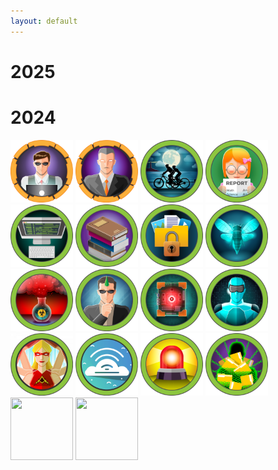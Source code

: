 ```yaml
---
layout: default
---
```

# 2025

# 2024
<a href="https://www.hackthebox.com/achievement/machine/728079/634" target="_blank"><img src="/assets/images/achievements/9d232b1558b7543c7cb85f2774687363.webp" width="100" height="100"></a>
<a href="https://www.hackthebox.com/achievement/machine/728079/572" target="_blank"><img src="/assets/images/achievements/5ca8f0c721a9eca6f1aeb9ff4b4bac60.webp" width="100" height="100"></a>
<a href="https://www.hackthebox.com/achievement/machine/728079/620" target="_blank"><img src="/assets/images/achievements/0011f6725aed869f8683589cb08c90d0.webp" width="100" height="100"></a>
<a href="https://www.hackthebox.com/achievement/machine/728079/590" target="_blank"><img src="/assets/images/achievements/57fc0f58916cb3ed8e793db071769d70.webp" width="100" height="100"></a>
<a href="https://www.hackthebox.com/achievement/machine/728079/577" target="_blank"><img src="/assets/images/achievements/2565d292772abc4a2d774117cf4d36ff.webp" width="100" height="100"></a>
<a href="https://www.hackthebox.com/achievement/machine/728079/608" target="_blank"><img src="/assets/images/achievements/a466db5ce4f7aaea98f588d1cb71a0aa.webp" width="100" height="100"></a>
<a href="https://www.hackthebox.com/achievement/machine/728079/613" target="_blank"><img src="/assets/images/achievements/3ec233f1bf70b096a66f8a452e7cd52f.webp" width="100" height="100"></a>
<a href="https://www.hackthebox.com/achievement/machine/728079/627" target="_blank"><img src="/assets/images/achievements/79616a32a057e5e672dadb51bb96dd04.webp" width="100" height="100"></a>
<a href="https://www.hackthebox.com/achievement/machine/728079/631" target="_blank"><img src="/assets/images/achievements/b8f3d660af2d3ed0929eb119e33526cf.webp" width="100" height="100"></a>
<a href="https://www.hackthebox.com/achievement/machine/728079/617" target="_blank"><img src="/assets/images/achievements/b7d9a9b075fd49c8509866fe24f58dbb.webp" width="100" height="100"></a>
<a href="https://www.hackthebox.com/achievement/machine/728079/603" target="_blank"><img src="/assets/images/achievements/7768afed979c9abe917b0c20df49ceb8.webp" width="100" height="100"></a>
<a href="https://www.hackthebox.com/achievement/machine/728079/624" target="_blank"><img src="/assets/images/achievements/f96160a20e9cf0138885238444b47404.webp" width="100" height="100"></a>
<a href="https://www.hackthebox.com/achievement/machine/728079/148" target="_blank"><img src="/assets/images/achievements/5837ac5e28291146a9f2a8a015540c28.webp" width="100" height="100"></a>
<a href="https://www.hackthebox.com/achievement/machine/728079/563" target="_blank"><img src="/assets/images/achievements/4aaf2ad33bea830079d74497f8e7fefc.webp" width="100" height="100"></a>
<a href="https://www.hackthebox.com/achievement/machine/728079/636" target="_blank"><img src="/assets/images/achievements/6f4647030d6aadc676b8d8a459de344f.webp" width="100" height="100"></a>
<a href="https://www.hackthebox.com/achievement/machine/728079/638" target="_blank"><img src="/assets/images/achievements/97f12db8fafed028448e29e30be7efac.webp" width="100" height="100"></a>
<a href="https://www.hackthebox.com/achievement/challenge/728079/706" target="_blank"><img src="https://labs.hackthebox.com/storage/challenge_categories/a87ff679a2f3e71d9181a67b7542122c.svg" width="100" height="100"></a>
<a href="https://www.hackthebox.com/achievement/challenge/728079/648" target="_blank"><img src="https://labs.hackthebox.com/storage/challenge_categories/e4da3b7fbbce2345d7772b0674a318d5.svg" width="100" height="100"></a>